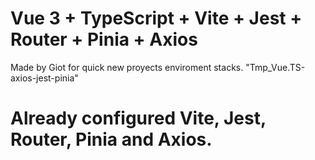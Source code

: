 # Vue 3 + TypeScript + Vite + Jest + Router + Pinia + Axios

Made by Giot for quick new proyects enviroment stacks.
"Tmp_Vue.TS-axios-jest-pinia" 

# Already configured Vite, Jest, Router, Pinia and Axios.